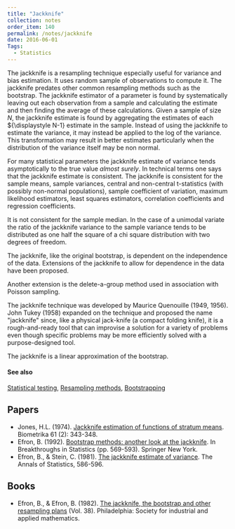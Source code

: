 ```yaml
---
title: "Jackknife"
collection: notes
order_item: 140
permalink: /notes/jackknife
date: 2016-06-01
Tags:
  - Statistics
---
```


The jackknife is a resampling technique especially useful for variance and bias estimation. It uses random sample of observations to compute it. The jackknife predates other common resampling methods such as the bootstrap. The jackknife estimator of a parameter is found by systematically leaving out each observation from a sample and calculating the estimate and then finding the average of these calculations. Given a sample of size ${\displaystyle N}$, the jackknife estimate is found by aggregating the estimates of each ${\displaystyle N-1} estimate in the sample.
Instead of using the jackknife to estimate the variance, it may instead be applied to the log of the variance. This transformation may result in better estimates particularly when the distribution of the variance itself may be non normal.

For many statistical parameters the jackknife estimate of variance tends asymptotically to the true value *almost surely*. In technical terms one says that the jackknife estimate is consistent. The jackknife is consistent for the sample means, sample variances, central and non-central t-statistics (with possibly non-normal populations), sample coefficient of variation, maximum likelihood estimators, least squares estimators, correlation coefficients and regression coefficients.

It is not consistent for the sample median. In the case of a unimodal variate the ratio of the jackknife variance to the sample variance tends to be distributed as one half the square of a chi square distribution with two degrees of freedom.

The jackknife, like the original bootstrap, is dependent on the independence of the data. Extensions of the jackknife to allow for dependence in the data have been proposed.

Another extension is the delete-a-group method used in association with Poisson sampling.

The jackknife technique was developed by Maurice Quenouille (1949, 1956). John Tukey (1958) expanded on the technique and proposed the name "jackknife" since, like a physical jack-knife (a compact folding knife), it is a rough-and-ready tool that can improvise a solution for a variety of problems even though specific problems may be more efficiently solved with a purpose-designed tool.

The jackknife is a linear approximation of the bootstrap.


#### See also
[Statistical testing](/notes/statistical_testing), [Resampling methods](/notes/resampling_methods), [Bootstrapping](/notes/bootstrapping)




## Papers
* Jones, H.L. (1974). [Jackknife estimation of functions of stratum means](http://biomet.oxfordjournals.org/content/61/2/343.short). Biometrika 61 (2): 343-348.
* Efron, B. (1992). [Bootstrap methods: another look at the jackknife](http://projecteuclid.org/download/pdf_1/euclid.aos/1176344552). In Breakthroughs in Statistics (pp. 569-593). Springer New York.
* Efron, B., & Stein, C. (1981). [The jackknife estimate of variance](http://projecteuclid.org/download/pdf_1/euclid.aos/1176345462). The Annals of Statistics, 586-596.


## Books
* Efron, B., & Efron, B. (1982). [The jackknife, the bootstrap and other resampling plans](https://www.goodreads.com/book/show/2668500-the-jackknife-and-bootstrap) (Vol. 38). Philadelphia: Society for industrial and applied mathematics.


